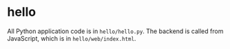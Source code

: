 # hello

All Python application code is in `hello/hello.py`. 
The backend is called from JavaScript, which is in `hello/web/index.html`.
